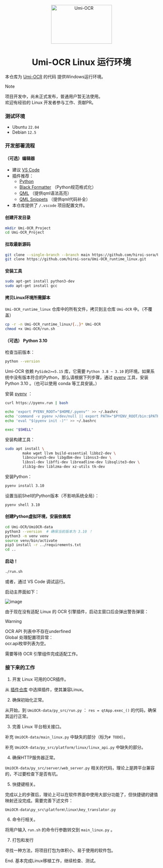 <p align="center">
  <a href="https://github.com/hiroi-sora/Umi-OCR">
    <img width="200" height="128" src="https://tupian.li/images/2022/10/27/icon---256.png" alt="Umi-OCR">
  </a>
</p>

<h1 align="center">Umi-OCR Linux 运行环境</h1>

本仓库为 [Umi-OCR](https://github.com/hiroi-sora/Umi-OCR) 的代码 提供Windows运行环境。

> [!NOTE]
> 项目开发中，尚未正式发布，普通用户暂无法使用。  
> 欢迎有经验的 Linux 开发者参与工作、贡献PR。  

### 测试环境

- Ubuntu `22.04`
- Debian `12.5`

### 开发部署流程

#### （可选）编辑器

- 建议 [VS Code](https://code.visualstudio.com/)
- 插件推荐：
  - [Python](https://marketplace.visualstudio.com/items?itemName=ms-python.python)
  - [Black Formatter](https://marketplace.visualstudio.com/items?itemName=ms-python.black-formatter) （Python规范格式化）
  - [QML](https://marketplace.visualstudio.com/items?itemName=bbenoist.QML) （提供qml语法高亮）
  - [QML Snippets](https://marketplace.visualstudio.com/items?itemName=ThomasVogelpohl.vsc-qml-snippets) （提供qml代码补全）
- 本仓库提供了 `/.vscode` 项目配置文件。

#### 创建开发目录

```sh
mkdir Umi-OCR_Project
cd Umi-OCR_Project
```

#### 拉取最新源码

```sh
git clone --single-branch --branch main https://github.com/hiroi-sora/Umi-OCR.git
git clone https://github.com/hiroi-sora/Umi-OCR_runtime_linux.git
```

#### 安装工具

```sh
sudo apt-get install python3-dev
sudo apt-get install gcc
```

#### 拷贝Linux环境所需脚本

`Umi-OCR_runtime_linux` 仓库中的所有文件，拷贝到主仓库 `Umi-OCR` 中。（不覆盖）

```sh
cp -r -n Umi-OCR_runtime_linux/{.,}* Umi-OCR
chmod +x Umi-OCR/run.sh
```

#### （可选） Python 3.10

检查当前版本：
```sh
python --version
```

Umi-OCR 依赖 `PySide2>=5.15` 库，它需要 `Python 3.8 ~ 3.10` 的环境。如果系统中没有版本符合的Python，那么请根据下列步骤，通过 [pyenv](https://github.com/pyenv/pyenv) 工具，安装 Python 3.10 。（也可以使用 conda 等工具安装。）


安装 [pyenv](https://github.com/pyenv/pyenv) ：
```sh
curl https://pyenv.run | bash

echo 'export PYENV_ROOT="$HOME/.pyenv"' >> ~/.bashrc
echo 'command -v pyenv >/dev/null || export PATH="$PYENV_ROOT/bin:$PATH"' >> ~/.bashrc
echo 'eval "$(pyenv init -)"' >> ~/.bashrc

exec "$SHELL"
```

安装构建工具：
```sh
sudo apt install \
        make wget llvm build-essential libbz2-dev \
        libncurses5-dev libgdbm-dev libnss3-dev \
        libssl-dev libffi-dev libreadline-dev libsqlite3-dev \
        zlib1g-dev liblzma-dev xz-utils tk-dev
```

安装Python：
```sh
pyenv install 3.10
```

设置当前Shell的Python版本（不影响系统全局）：
```sh
pyenv shell 3.10
```

#### 创建Python虚拟环境，安装依赖库

```sh
cd Umi-OCR/UmiOCR-data
python3 --version  # 确保当前版本为 3.10 ！
python3 -m venv venv
source venv/bin/activate
pip3 install -r ../requirements.txt
cd ..
```

#### 启动！

```sh
./run.sh
```

或者，通过 VS Code 调试运行。

启动主界面如下：

![image](https://github.com/hiroi-sora/Umi-OCR_runtime_linux/assets/56373419/68c93488-1330-42fb-b2e1-d5dd11c773dc)

由于现在没有适配 Linux 的 OCR 引擎插件，启动主窗口后会弹出警告弹窗：

> [!WARNING]
> OCR API 列表中不存在underfined  
> Global 处理配置项异常：  
> ocr.api枚举列表为空。

需要等待 OCR 引擎组件完成适配工作。

### 接下来的工作

1. 开发 Linux 可用的OCR插件。

从 [插件仓库](https://github.com/hiroi-sora/Umi-OCR_plugins) 中选择插件，使其兼容Linux。

2. 确保初始化正常。

从开始，到 `UmiOCR-data/py_src/run.py` ： `res = qtApp.exec_()` 的代码，确保其运行正常。

3. 完善 Linux 平台相关接口。

补充 `UmiOCR-data/main_linux.py` 中缺失的部分（标为`# TODO`）。

补充 `UmiOCR-data/py_src/platform/linux/linux_api.py` 中缺失的部分。

4. 确保HTTP服务器正常。

`UmiOCR-data/py_src/server/web_server.py` 相关的代码，理论上是跨平台兼容的，不过要检查下是否有坑。

5. 快捷键相关。

完成以上的步骤后，理论上可以在软件界面中使用大部分功能了，但快捷键的键值映射还没完成。需要完善下述文件：

`UmiOCR-data\py_src\platform\linux\key_translator.py`

6. 命令行相关。

将用户输入 `run.sh` 的命令行参数转交到 `main_linux.py` 。

7. 打包和发行

寻找一种方法，将项目打包为体积小、易于使用的软件包。

End. 基本完成Linux移植工作，继续检查、测试。